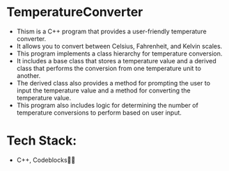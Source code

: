 # TemperatureConverter

* Thism is a C++ program that provides a user-friendly temperature converter.
* It allows you to convert between Celsius, Fahrenheit, and Kelvin scales.
* This program implements a class hierarchy for temperature conversion.
* It includes a base class that stores a temperature value and a derived class that performs the conversion from one temperature unit to another.
* The derived class also provides a method for prompting the user to input the temperature value and a method for converting the temperature value.
* This program also includes logic for determining the number of temperature conversions to perform based on user input.

# Tech Stack:

* C++, Codeblocks👨‍💻
